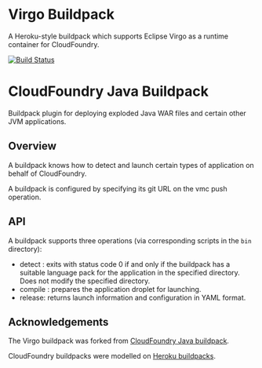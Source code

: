 Virgo Buildpack
===============

A Heroku-style buildpack which supports Eclipse Virgo as a runtime container for CloudFoundry.

[![Build Status](https://travis-ci.org/glyn/virgo-buildpack.png)](https://travis-ci.org/glyn/virgo-buildpack)

CloudFoundry Java Buildpack
===========================

Buildpack plugin for deploying exploded Java WAR files and certain other JVM applications.

Overview
--------

A buildpack knows how to detect and launch certain types of application on behalf of CloudFoundry.

A buildpack is configured by specifying its git URL on the vmc push operation.

API
---

A buildpack supports three operations (via corresponding scripts in the `bin` directory):

* detect <app directory>: exits with status code 0 if and only if the buildpack has a suitable language pack for the application in the specified directory. Does not modify the specified directory.
* compile <app directory> <cache directory>: prepares the application droplet for launching.
* release: returns launch information and configuration in YAML format.

Acknowledgements
----------------

The Virgo buildpack was forked from [CloudFoundry Java buildpack](https://github.com/cloudfoundry/cloudfoundry-buildpack-java).

CloudFoundry buildpacks were modelled on [Heroku buildpacks](https://devcenter.heroku.com/articles/buildpacks).
